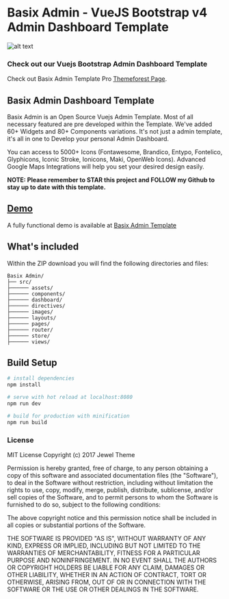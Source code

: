 # Basix Admin - VueJS Bootstrap v4 Admin Dashboard Template #

![alt text](https://jeweltheme.com/wp-content/uploads/2017/11/cover.jpg "Basix Admin - Vuejs Bootstrap Admin Dashboard Template")


### Check out our Vuejs Bootstrap Admin Dashboard Template ###

Check out Basix Admin Template Pro [Themeforest Page](https://themeforest.net/item/basix-admin-vuejs-bootstrap-admin-dashboard-template/20838455?ref=Jewel_Theme).

## Basix Admin Dashboard Template ##

Basix Admin is an Open Source Vuejs Admin Template. Most of all necessary featured are pre developed within the Template. We've added 60+ Widgets and 80+ Components variations. It's not just a admin template, it's all in one to Develop your personal Admin Dashboard.

You can access to 5000+ Icons (Fontawesome, Brandico, Entypo, Fontelico, Glyphicons, Iconic Stroke, Ionicons, Maki, OpenWeb Icons). Advanced Google Maps Integrations will help you set your desired design easily.

**NOTE: Please remember to STAR this project and FOLLOW my Github to stay up to date with this template.**

## [Demo](http://vuejsadmin.com) ##

A fully functional demo is available at [Basix Admin Template](http://vuejsadmin.com)

## What's included ##

Within the ZIP download you will find the following directories and files:
```
Basix Admin/
├── src/
├────── assets/
├────── components/
├────── dashboard/
├────── directives/
├────── images/
├────── layouts/
├────── pages/
├────── router/
├────── store/
├────── views/
```


## Build Setup

``` bash
# install dependencies
npm install

# serve with hot reload at localhost:8080
npm run dev

# build for production with minification
npm run build
```

### License ###

MIT License
Copyright (c) 2017 Jewel Theme

Permission is hereby granted, free of charge, to any person obtaining a copy
of this software and associated documentation files (the "Software"), to deal
in the Software without restriction, including without limitation the rights
to use, copy, modify, merge, publish, distribute, sublicense, and/or sell
copies of the Software, and to permit persons to whom the Software is
furnished to do so, subject to the following conditions:

The above copyright notice and this permission notice shall be included in all
copies or substantial portions of the Software.

THE SOFTWARE IS PROVIDED "AS IS", WITHOUT WARRANTY OF ANY KIND, EXPRESS OR
IMPLIED, INCLUDING BUT NOT LIMITED TO THE WARRANTIES OF MERCHANTABILITY,
FITNESS FOR A PARTICULAR PURPOSE AND NONINFRINGEMENT. IN NO EVENT SHALL THE
AUTHORS OR COPYRIGHT HOLDERS BE LIABLE FOR ANY CLAIM, DAMAGES OR OTHER
LIABILITY, WHETHER IN AN ACTION OF CONTRACT, TORT OR OTHERWISE, ARISING FROM,
OUT OF OR IN CONNECTION WITH THE SOFTWARE OR THE USE OR OTHER DEALINGS IN THE
SOFTWARE.
